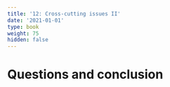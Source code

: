 ```yaml
---
title: '12: Cross-cutting issues II'
date: '2021-01-01'
type: book
weight: 75
hidden: false
---
```

# Questions and conclusion

<!--more-->



